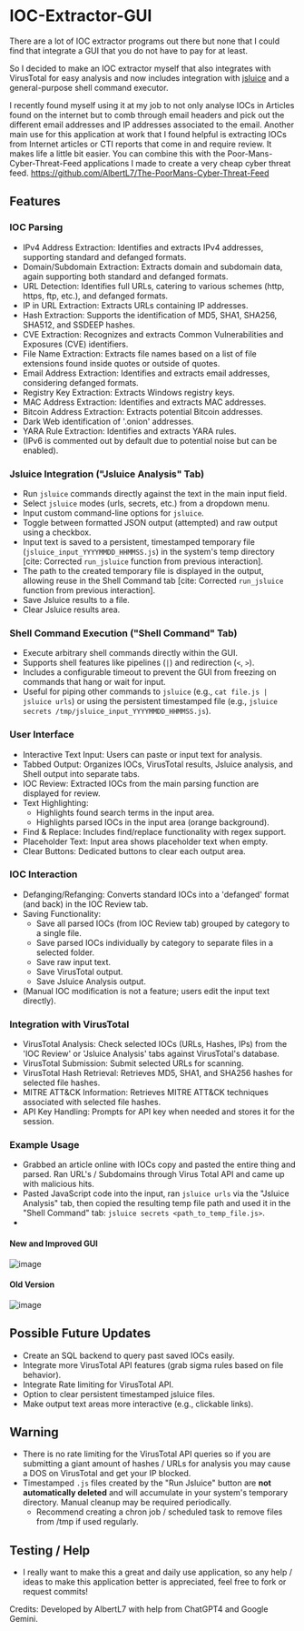 # IOC-Extractor-GUI

There are a lot of IOC extractor programs out there but none that I could find that integrate a GUI that you do not have to pay for at least.

So I decided to make an IOC extractor myself that also integrates with VirusTotal for easy analysis and now includes integration with [jsluice](https://github.com/BishopFox/jsluice) and a general-purpose shell command executor.

I recently found myself using it at my job to not only analyse IOCs in Articles found on the internet but to comb through email headers and pick out the different email addresses and IP addresses associated to the email. Another main use for this application at work that I found helpful is extracting IOCs from Internet articles or CTI reports that come in and require review. It makes life a little bit easier. You can combine this with the Poor-Mans-Cyber-Threat-Feed applications I made to create a very cheap cyber threat feed. https://github.com/AlbertL7/The-PoorMans-Cyber-Threat-Feed

## Features

### IOC Parsing
* IPv4 Address Extraction: Identifies and extracts IPv4 addresses, supporting standard and defanged formats.
* Domain/Subdomain Extraction: Extracts domain and subdomain data, again supporting both standard and defanged formats.
* URL Detection: Identifies full URLs, catering to various schemes (http, https, ftp, etc.), and defanged formats.
* IP in URL Extraction: Extracts URLs containing IP addresses.
* Hash Extraction: Supports the identification of MD5, SHA1, SHA256, SHA512, and SSDEEP hashes.
* CVE Extraction: Recognizes and extracts Common Vulnerabilities and Exposures (CVE) identifiers.
* File Name Extraction: Extracts file names based on a list of file extensions found inside quotes or outside of quotes.
* Email Address Extraction: Identifies and extracts email addresses, considering defanged formats.
* Registry Key Extraction: Extracts Windows registry keys.
* MAC Address Extraction: Identifies and extracts MAC addresses.
* Bitcoin Address Extraction: Extracts potential Bitcoin addresses.
* Dark Web identification of '.onion' addresses.
* YARA Rule Extraction: Identifies and extracts YARA rules.
* (IPv6 is commented out by default due to potential noise but can be enabled).

### Jsluice Integration ("Jsluice Analysis" Tab)
* Run `jsluice` commands directly against the text in the main input field.
* Select `jsluice` modes (urls, secrets, etc.) from a dropdown menu.
* Input custom command-line options for `jsluice`.
* Toggle between formatted JSON output (attempted) and raw output using a checkbox.
* Input text is saved to a persistent, timestamped temporary file (`jsluice_input_YYYYMMDD_HHMMSS.js`) in the system's temp directory [cite: Corrected `run_jsluice` function from previous interaction].
* The path to the created temporary file is displayed in the output, allowing reuse in the Shell Command tab [cite: Corrected `run_jsluice` function from previous interaction].
* Save Jsluice results to a file.
* Clear Jsluice results area.

### Shell Command Execution ("Shell Command" Tab)
* Execute arbitrary shell commands directly within the GUI.
* Supports shell features like pipelines (`|`) and redirection (`<`, `>`).
* Includes a configurable timeout to prevent the GUI from freezing on commands that hang or wait for input.
* Useful for piping other commands to `jsluice` (e.g., `cat file.js | jsluice urls`) or using the persistent timestamped file (e.g., `jsluice secrets /tmp/jsluice_input_YYYYMMDD_HHMMSS.js`).

### User Interface
* Interactive Text Input: Users can paste or input text for analysis.
* Tabbed Output: Organizes IOCs, VirusTotal results, Jsluice analysis, and Shell output into separate tabs.
* IOC Review: Extracted IOCs from the main parsing function are displayed for review.
* Text Highlighting:
    * Highlights found search terms in the input area.
    * Highlights parsed IOCs in the input area (orange background).
* Find & Replace: Includes find/replace functionality with regex support.
* Placeholder Text: Input area shows placeholder text when empty.
* Clear Buttons: Dedicated buttons to clear each output area.

### IOC Interaction
* Defanging/Refanging: Converts standard IOCs into a 'defanged' format (and back) in the IOC Review tab.
* Saving Functionality:
    * Save all parsed IOCs (from IOC Review tab) grouped by category to a single file.
    * Save parsed IOCs individually by category to separate files in a selected folder.
    * Save raw input text.
    * Save VirusTotal output.
    * Save Jsluice Analysis output.
* (Manual IOC modification is not a feature; users edit the input text directly).

### Integration with VirusTotal
* VirusTotal Analysis: Check selected IOCs (URLs, Hashes, IPs) from the 'IOC Review' or 'Jsluice Analysis' tabs against VirusTotal's database.
* VirusTotal Submission: Submit selected URLs for scanning.
* VirusTotal Hash Retrieval: Retrieves MD5, SHA1, and SHA256 hashes for selected file hashes.
* MITRE ATT&CK Information: Retrieves MITRE ATT&CK techniques associated with selected file hashes.
* API Key Handling: Prompts for API key when needed and stores it for the session.

### Example Usage
* Grabbed an article online with IOCs copy and pasted the entire thing and parsed. Ran URL's / Subdomains through Virus Total API and came up with malicious hits.
* Pasted JavaScript code into the input, ran `jsluice urls` via the "Jsluice Analysis" tab, then copied the resulting temp file path and used it in the "Shell Command" tab: `jsluice secrets <path_to_temp_file.js>`.
* 
#### New and Improved GUI
![image](https://github.com/user-attachments/assets/d146a7e9-e2de-4e10-8364-0ca72ba5c31c)

#### Old Version
![image](https://github.com/AlbertL7/IOC-Extractor-GUI/assets/71300144/62ac9909-d9b9-4e77-9dda-a2c215867c73)

## Possible Future Updates
* Create an SQL backend to query past saved IOCs easily.
* Integrate more VirusTotal API features (grab sigma rules based on file behavior).
* Integrate Rate limiting for VirusTotal API.
* Option to clear persistent timestamped jsluice files.
* Make output text areas more interactive (e.g., clickable links).

## Warning
* There is no rate limiting for the VirusTotal API queries so if you are submitting a giant amount of hashes / URLs for analysis you may cause a DOS on VirusTotal and get your IP blocked.
* Timestamped `.js` files created by the "Run Jsluice" button are **not automatically deleted** and will accumulate in your system's temporary directory. Manual cleanup may be required periodically.
  - Recommend creating a chron job / scheduled task to remove files from /tmp if used regularly.

## Testing / Help
* I really want to make this a great and daily use application, so any help / ideas to make this application better is appreciated, feel free to fork or request commits!

Credits: Developed by AlbertL7 with help from ChatGPT4 and Google Gemini.
